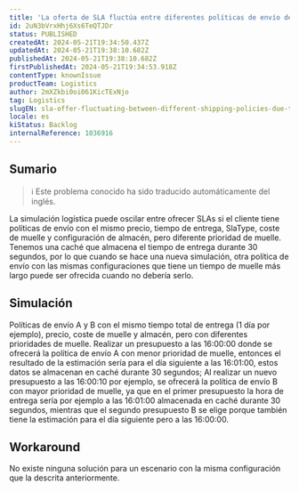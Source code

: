 ```yaml
---
title: 'La oferta de SLA fluctúa entre diferentes políticas de envío debido al caché en la fecha estimada de 30 segundos'
id: 2uN3bVrxHhj6Xs6TeQTJDr
status: PUBLISHED
createdAt: 2024-05-21T19:34:50.437Z
updatedAt: 2024-05-21T19:38:10.682Z
publishedAt: 2024-05-21T19:38:10.682Z
firstPublishedAt: 2024-05-21T19:34:53.918Z
contentType: knownIssue
productTeam: Logistics
author: 2mXZkbi0oi061KicTExNjo
tag: Logistics
slugEN: sla-offer-fluctuating-between-different-shipping-policies-due-to-cache-in-estimated-date-of-30-seconds
locale: es
kiStatus: Backlog
internalReference: 1036916
---
```


## Sumario

>ℹ️ Este problema conocido ha sido traducido automáticamente del inglés.


La simulación logística puede oscilar entre ofrecer SLAs si el cliente tiene políticas de envío con el mismo precio, tiempo de entrega, SlaType, coste de muelle y configuración de almacén, pero diferente prioridad de muelle.
Tenemos una caché que almacena el tiempo de entrega durante 30 segundos, por lo que cuando se hace una nueva simulación, otra política de envío con las mismas configuraciones que tiene un tiempo de muelle más largo puede ser ofrecida cuando no debería serlo.



##

## Simulación


Políticas de envío A y B con el mismo tiempo total de entrega (1 día por ejemplo), precio, coste de muelle y almacén, pero con diferentes prioridades de muelle.
Realizar un presupuesto a las 16:00:00 donde se ofrecerá la política de envío A con menor prioridad de muelle, entonces el resultado de la estimación sería para el día siguiente a las 16:01:00, estos datos se almacenan en caché durante 30 segundos;
Al realizar un nuevo presupuesto a las 16:00:10 por ejemplo, se ofrecerá la política de envío B con mayor prioridad de muelle, ya que en el primer presupuesto la hora de entrega sería por ejemplo a las 16:01:00 almacenada en caché durante 30 segundos, mientras que el segundo presupuesto B se elige porque también tiene la estimación para el día siguiente pero a las 16:00:00.




## Workaround


No existe ninguna solución para un escenario con la misma configuración que la descrita anteriormente.





